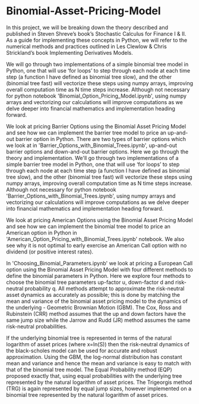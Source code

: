 # Binomial-Asset-Pricing-Model
In this project, we will be breaking down the theory described and published in Steven Shreve’s book’s Stochastic Calculus for Finance I & II. As a guide for implementing these concepts in Python, we will refer to the numerical methods and practices outlined in Les Clewlow & Chris Strickland’s book Implementing Derivatives Models. 

We will go through two implementations of a simple binomial tree model in Python, one that will use ‘for loops’ to step through each node at each time step (a function I have defined as binomial tree slow), and the other (binomial tree fast) will vectorize these steps using numpy arrays, improving overall computation time as N time steps increase. Although not necessary for python notebook 'Binomial_Option_Pricing_Model.ipynb', using numpy arrays and vectorizing our calculations will improve computations as we delve deeper into financial mathematics and implementation heading forward.

We look at pricing Barrier Options using the Binomial Asset Pricing Model and see how we can implement the barrier tree model to price an up-and-out barrier option in Python. There are two types of barrier options which we look at in 'Barrier_Options_with_Binomial_Trees.ipynb', up-and-out barrier options and down-and-out barrier options. Here we go through the theory and implementation. We'll go through two implementations of a simple barrier tree model in Python, one that will use ‘for loops’ to step through each node at each time step (a function I have defined as binomial tree slow), and the other (binomial tree fast) will vectorize these steps using numpy arrays, improving overall computation time as N time steps increase. Although not necessary for python notebook 'Barrier_Options_with_Binomial_Trees.ipynb', using numpy arrays and vectorizing our calculations will improve computations as we delve deeper into financial mathematics and implementation heading forward.

We look at pricing American Options using the Binomial Asset Pricing Model and see how we can implement the binomial tree model to price an American option in Python in 'American_Option_Pricing_with_Binomial_Trees.ipynb' notebook. We also see why it is not optimal to early exercise an American Call option with no dividend (or positive interest rates). 

In 'Choosing_Binomial_Parameters.ipynb' we look at pricing a European Call option using the Binomial Asset Pricing Model with four different methods to define the binomial parameters in Python. Here we explore four methods to choose the binomial tree parameters up-factor u, down-factor d and risk-neutral probability q. All methods attempt to approximate the risk-neutral asset dynamics as accurately as possible; this is done by matching the mean and variance of the binomial asset pricing model to the dynamics of the underlying - Geometric Brownian Motion (GBM). The Cox, Ross and Rubinstein (CRR) method assumes that the up and down factors have the same jump size while the Jarrow and Rudd (JR) method assumes the same risk-neutral probabilities. 

If the underlying binomial tree is represented in terms of the natural logarithm of asset prices (where x=ln(S)) then the risk-neutral dynamics of the black-scholes model can be used for accurate and robust approximation. Using the GBM, the log-normal distribution has constant mean and variance and hence the mean and variance is easy to match with that of the binomial tree model. The Equal Probability method (EQP) proposed exactly that, using equal probabilities with the underlying tree represented by the natural logarithm of asset prices. The Trigeorgis method (TRG) is again represented by equal jump sizes, however implemented on a binomial tree represented by the natural logarithm of asset prices.
